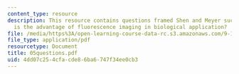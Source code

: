 ```yaml
---
content_type: resource
description: This resource contains questions framed Shen and Meyer such as :What
  is the advantage of fluorescence imaging in biological application?
file: /media/https%3A/open-learning-course-data-rc.s3.amazonaws.com/9-12-experimental-molecular-neurobiology-fall-2006/4dd07c254cfacde86ba6747f34ee0cb3_05questions.pdf
file_type: application/pdf
resourcetype: Document
title: 05questions.pdf
uid: 4dd07c25-4cfa-cde8-6ba6-747f34ee0cb3
---
```


